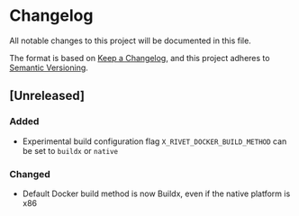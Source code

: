 # Changelog

All notable changes to this project will be documented in this file.

The format is based on [Keep a Changelog](https://keepachangelog.com/en/1.0.0/),
and this project adheres to [Semantic Versioning](https://semver.org/spec/v2.0.0.html).

## [Unreleased]

### Added

- Experimental build configuration flag `X_RIVET_DOCKER_BUILD_METHOD` can be set to `buildx` or `native`

### Changed

- Default Docker build method is now Buildx, even if the native platform is x86


